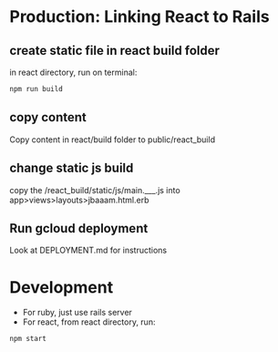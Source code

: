 # Production: Linking React to Rails

## create static file in react build folder

in react directory, run on terminal:

```bash
npm run build
```

## copy content

Copy content in react/build folder to public/react_build

## change static js build

copy the /react_build/static/js/main.\_\_\_.js into app>views>layouts>jbaaam.html.erb

## Run gcloud deployment

Look at DEPLOYMENT.md for instructions

# Development

-   For ruby, just use rails server
-   For react, from react directory, run:

```bash
npm start
```
